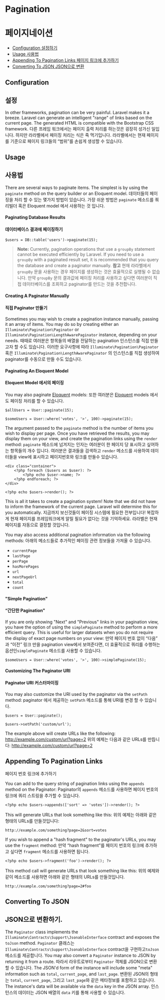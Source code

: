 # Pagination
# 페이지네이션

- [Configuration 설정하기 ](#configuration)
- [Usage 사용법](#usage)
- [Appending To Pagination Links 페이지 링크에 추가하기](#appending-to-pagination-links)
- [Converting To JSON JSON으로 변환](#converting-to-json)

<a name="configuration"></a>
## Configuration
## 설정

In other frameworks, pagination can be very painful. Laravel makes it a breeze. Laravel can generate an intelligent "range" of links based on the current page. The generated HTML is compatible with the Bootstrap CSS framework.
다른 프레임 워크에서는 페이지 출력 처리를 하는것은 굉장히 성가신 일입니다. 하지만 라라벨에서 페이징 처리는 식은 죽 먹기입니다. 라라벨에서는 현재 페이지를 기준으로 페이지 링크들의 “범위”를 손쉽게 생성할 수 있습니다.

<a name="usage"></a>
## Usage
## 사용법

There are several ways to paginate items. The simplest is by using the `paginate` method on the query builder or an Eloquent model.
데이터들의 페이징을 처리 할 수 있는 몇가지 방법이 있습니다. 가장 쉬운 방법은 `paginate` 메소드를 쿼리빌더 혹은 Eloquent model 에서 사용하는 것 입니다. 

#### Paginating Database Results
#### 데이터베이스 결과에 페이징하기 

	$users = DB::table('users')->paginate(15);

> **Note:** Currently, pagination operations that use a `groupBy` statement cannot be executed efficiently by Laravel. If you need to use a `groupBy` with a paginated result set, it is recommended that you query the database and create a paginator manually.
> **참고** 현재 라라벨에서`groupBy` 문을 사용하는 경우 페이지를 생성하는 것은 효율적으로 실행될 수 없습니다. 만약 `groupBy` 문의 결과값에 페이징 처리를 사용하고 싶다면 여러분이 직접 데이터베이스를 조회하고 paginator를 만드는 것을 추천합니다.

#### Creating A Paginator Manually
#### 직접 Paginator 만들기

Sometimes you may wish to create a pagination instance manually, passing it an array of items. You may do so by creating either an `Illuminate\Pagination\Paginator` or `Illuminate\Pagination\LengthAwarePaginator` instance, depending on your needs.
때때로 여러분은 항목들의 배열을 전달하는 pagination 인스턴스를 직접 만들고자 할 수도 있습니다.  이러한 요구사항에 따라 `Illuminate\Pagination\Paginator` 혹은 `Illuminate\Pagination\LengthAwarePaginator` 의 인스턴스를 직접 생성하여 paginator를 수동으로 만들 수도 있습니다.

#### Paginating An Eloquent Model
#### Eloquent Model 에서의 페이징

You may also paginate [Eloquent](/docs/5.0/eloquent) models:
또한 여러분은 [Eloquent](/docs/5.0/eloquent) models 에서도 페이징 처리를 할 수 있습니다.

	$allUsers = User::paginate(15);

	$someUsers = User::where('votes', '>', 100)->paginate(15);

The argument passed to the `paginate` method is the number of items you wish to display per page. Once you have retrieved the results, you may display them on your view, and create the pagination links using the `render` method:
`paginate` 메소드에 넘겨지는 인자는 여러분이 한 페이지 당 표시하고 싶어하는 항목들의 개수 입니다.  여러분은 결과들을 검색하고  `render` 메소드를 사용하여 데이터들을 view에 표시하고 페이지번호와 링크를  만들수 있습니다.

	<div class="container">
		<?php foreach ($users as $user): ?>
			<?php echo $user->name; ?>
		<?php endforeach; ?>
	</div>

	<?php echo $users->render(); ?>

This is all it takes to create a pagination system! Note that we did not have to inform the framework of the current page. Laravel will determine this for you automatically.
지금까지 보신것들이 페이징 시스템에 필요한 전부입니다! 복잡하게 현재 페이지를 프레임워크에게 알릴 필요가 없다는 것을 기억하세요. 라라벨은 현재 페이지를 자동으로 결정할 것입니다.


You may also access additional pagination information via the following methods:
아래의 메소드들로 추가적인 페이징 관련 정보들을 가져올 수 있습니다.

- `currentPage`
- `lastPage`
- `perPage`
- `hasMorePages`
- `url`
- `nextPageUrl`
- `total`
- `count`

#### "Simple Pagination"
#### “간단한 Pagination"

If you are only showing "Next" and "Previous" links in your pagination view, you have the option of using the `simplePaginate` method to perform a more efficient query. This is useful for larger datasets when you do not require the display of exact page numbers on your view:
만약 페이지 번호 없이 “다음” 과 “이전” 링크 만을 pagination view에서 보여준다면, 더 효율적으로 쿼리를  수행하는 옵션인`simplePaginate` 메소드를 사용할 수 있습니다.

	$someUsers = User::where('votes', '>', 100)->simplePaginate(15);

#### Customizing The Paginator URI
#### Paginator URI 커스터마이징

You may also customize the URI used by the paginator via the `setPath` method:
paginator 에서 제공하는 `setPath` 메소드를 통해 URI를 변경 할 수 있습니다.

	$users = User::paginate();

	$users->setPath('custom/url');

The example above will create URLs like the following: http://example.com/custom/url?page=2
위의 예제는 다음과 같은 URLs를 만듭니다: http://example.com/custom/url?page=2

<a name="appending-to-pagination-links"></a>
## Appending To Pagination Links
페이지 번호 링크에 추가하기

You can add to the query string of pagination links using the `appends` method on the Paginator:
Paginator의 `appends` 메소드를 사용하면 페이지 번호의 링크에 쿼리 스트링을 추가할 수 있습니다.

	<?php echo $users->appends(['sort' => 'votes'])->render(); ?>

This will generate URLs that look something like this:
위의 예제는 아래와 같은 형태의  URLs를 만들것입니다:

	http://example.com/something?page=2&sort=votes

If you wish to append a "hash fragment" to the paginator's URLs, you may use the `fragment` method:
만약 “hash fragment”를 페이지 번호의 링크에 추가하고 싶다면 `fragment` 메소드를 사용하면 됩니다.

	<?php echo $users->fragment('foo')->render(); ?>

This method call will generate URLs that look something like this:
위의 예제와 같이 메소드를 사용하면 아래와 같은 형태의 URLs를 만들것입니다.

	http://example.com/something?page=2#foo

<a name="converting-to-json"></a>
## Converting To JSON
## JSON으로 변환하기.

The `Paginator` class implements the `Illuminate\Contracts\Support\JsonableInterface` contract and exposes the `toJson` method. `Paginator` 클래스는 `Illuminate\Contracts\Support\JsonableInterface` contract을 구현하고`toJson` 메소드를 제공합니다. You may also convert a `Paginator` instance to JSON by returning it from a route. 따라서 라우트로부터 `Paginator` 객체를  JSON으로 변환할 수 있습니다. The JSON'd form of the instance will include some "meta" information such as `total`, `current_page`, and `last_page`. 변환된 JSON의 형태는 `total`, `current_page`, 그리고 `last_page`와 같은 메타정보를 포함하고 있습니다. The instance's data will be available via the `data` key in the JSON array. 인스턴스의 데이터는 JSON 배열의 `data` 키를 통해 사용할 수 있습니다.